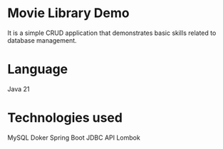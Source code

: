 # Movie Library Demo
It is a simple CRUD application that demonstrates basic skills related to database management.
# Language
Java 21
# Technologies used
MySQL
Doker
Spring Boot
JDBC API
Lombok

